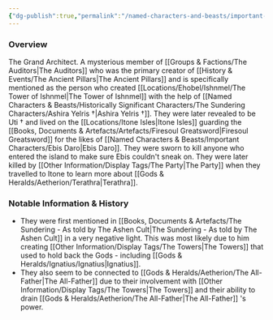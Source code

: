 ```yaml
---
{"dg-publish":true,"permalink":"/named-characters-and-beasts/important-characters/the-auditors/niaross/","tags":["NPC","Important"],"updated":"2024-12-31T19:55:45.158+00:00"}
---
```



### Overview
The Grand Architect. A mysterious member of [[Groups & Factions/The Auditors\|The Auditors]] who was the primary creator of [[History & Events/The Ancient Pillars\|The Ancient Pillars]] and is specifically mentioned as the person who created [[Locations/Ehobel/Ishnmel/The Tower of Ishnmel\|The Tower of Ishnmel]] with the help of [[Named Characters & Beasts/Historically Significant  Characters/The Sundering Characters/Ashira Yelris †\|Ashira Yelris †]]. They were later revealed to be Uti † and lived on the [[Locations/Itone Isles\|Itone Isles]] guarding the [[Books, Documents & Artefacts/Artefacts/Firesoul Greatsword\|Firesoul Greatsword]] for the likes of [[Named Characters & Beasts/Important Characters/Ebis Daro\|Ebis Daro]]. They were sworn to kill anyone who entered the island to make sure Ebis couldn't sneak on. They were later killed by [[Other Information/Display Tags/The Party\|The Party]] when they travelled to Itone to learn more about [[Gods & Heralds/Aetherion/Terathra\|Terathra]]. 

### Notable Information & History 
- They were first mentioned in [[Books, Documents & Artefacts/The Sundering - As told by The Ashen Cult\|The Sundering - As told by The Ashen Cult]] in a very negative light. This was most likely due to him creating [[Other Information/Display Tags/The Towers\|The Towers]] that used to hold back the Gods - including [[Gods & Heralds/Ignatius/Ignatius\|Ignatius]]. 
- They also seem to be connected to [[Gods & Heralds/Aetherion/The All-Father\|The All-Father]] due to their involvement with [[Other Information/Display Tags/The Towers\|The Towers]] and their ability to drain [[Gods & Heralds/Aetherion/The All-Father\|The All-Father]] 's power.